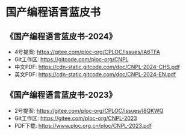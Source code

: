# 国产编程语言蓝皮书

## 《国产编程语言蓝皮书-2024》

- 4号提案: https://gitee.com/ploc-org/CPLOC/issues/IA6TFA
- Git工作区: https://gitcode.com/ploc-org/CNPL
- 中文PDF: https://cdn-static.gitcode.com/doc/CNPL-2024-CHS.pdf
- 英文PDF: https://cdn-static.gitcode.com/doc/CNPL-2024-EN.pdf

## 《国产编程语言蓝皮书-2023》

- 2号提案: https://gitee.com/ploc-org/CPLOC/issues/I8QKWQ
- Git工作区: https://gitee.com/ploc-org/CNPL-2023
- PDF下载: https://www.ploc.org.cn/ploc/CNPL-2023.pdf

